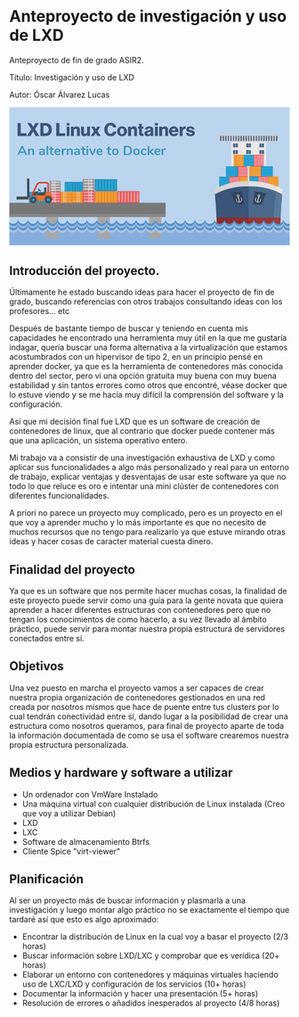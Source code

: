# Anteproyecto de investigación y uso de LXD
Anteproyecto de fin de grado ASIR2.

Título: Investigación y uso de LXD

Autor: Óscar Álvarez Lucas

![lxd foto bonita](./1_qGK-9MKkYMEEQI6JWmULaA.png)







## Introducción del proyecto.

Últimamente he estado buscando ideas para hacer el proyecto de fin de grado, buscando referencias con otros trabajos consultando ideas con los profesores... etc

Después de bastante tiempo de buscar y teniendo en cuenta mis capacidades he encontrado una herramienta muy útil en la que me gustaría indagar, quería buscar una forma alternativa a la virtualización que estamos acostumbrados con un hipervisor de tipo 2, en un principio pensé en aprender docker, ya que es la herramienta de contenedores más conocida dentro del sector, pero vi una opción gratuita muy buena con muy buena estabilidad y sin tantos errores como otros que encontré, véase docker que lo estuve viendo y se me hacía muy difícil la comprensión del software y la configuración.

Así que mi decisión final fue LXD que es un software de creación de contenedores de linux, que al contrario que docker puede contener más que una aplicación, un sistema operativo entero.

Mi trabajo va a consistir de una investigación exhaustiva de LXD y como aplicar sus funcionalidades a algo más personalizado y real para un entorno de trabajo, explicar ventajas y desventajas de usar este software ya que no todo lo que reluce es oro e intentar una mini clúster de contenedores con diferentes funcionalidades.

A priori no parece un proyecto muy complicado, pero es un proyecto en el que voy a aprender mucho y lo más importante es que no necesito de muchos recursos que no tengo para realizarlo ya que estuve mirando otras ideas y hacer cosas de caracter material cuesta dinero. 

## Finalidad del proyecto

Ya que es un software que nos permite hacer muchas cosas, la finalidad de este proyecto puede servir como una guía para la gente novata que quiera aprender a hacer diferentes estructuras con contenedores pero que no tengan los conocimientos de como hacerlo, a su vez llevado al ámbito práctico, puede servir para montar nuestra propia estructura de servidores conectados entre sí.

## Objetivos

Una vez puesto en marcha el proyecto vamos a ser capaces de crear nuestra propia organización de contenedores gestionados en una red creada por nosotros mismos que hace de puente entre tus clusters por lo cual tendrán conectividad entre sí, dando lugar a la posibilidad de crear una estructura como nosotros queramos, para final de proyecto aparte de toda la información documentada de como se usa el software crearemos nuestra propia estructura personalizada.

## Medios y hardware y software a utilizar

- Un ordenador con VmWare Instalado
- Una máquina virtual con cualquier distribución de Linux instalada (Creo que voy a utilizar Debian)
- LXD
- LXC
- Software de almacenamiento Btrfs
- Cliente Spice "virt-viewer"

## Planificación
Al ser un proyecto más de buscar información y plasmarla a una investigación y luego montar algo práctico no se exactamente el tiempo que tardaré así que esto es algo aproximado:

- Encontrar la distribución de Linux en la cual voy a basar el proyecto (2/3 horas)
- Buscar información sobre LXD/LXC y comprobar que es verídica (20+ horas)
- Elaborar un entorno con contenedores y máquinas virtuales haciendo uso de LXC/LXD y configuración de los servicios (10+ horas)
- Documentar la información y hacer una presentación (5+ horas)
- Resolución de errores o añadidos inesperados al proyecto (4/8 horas)
